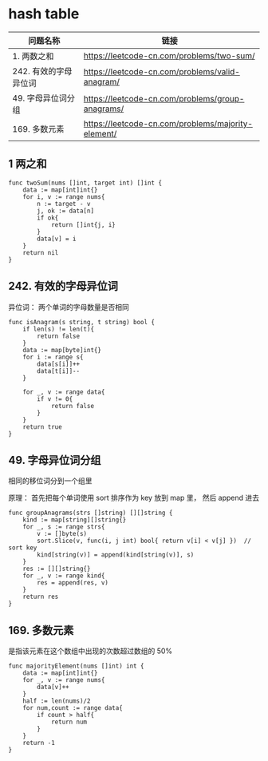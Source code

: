# hash table

| 问题名称              | 链接                                               |
| --------------------- | -------------------------------------------------- |
| 1. 两数之和           | https://leetcode-cn.com/problems/two-sum/          |
| 242. 有效的字母异位词 | https://leetcode-cn.com/problems/valid-anagram/    |
| 49. 字母异位词分组    | https://leetcode-cn.com/problems/group-anagrams/   |
| 169. 多数元素         | https://leetcode-cn.com/problems/majority-element/ |

## 1 两之和

```golang
func twoSum(nums []int, target int) []int {
    data := map[int]int{}
    for i, v := range nums{
        n := target - v
        j, ok := data[n]
        if ok{
            return []int{j, i}
        }
        data[v] = i
    }
    return nil
}
```

## 242. 有效的字母异位词

异位词： 两个单词的字母数量是否相同

```golang
func isAnagram(s string, t string) bool {
    if len(s) != len(t){
        return false
    }
    data := map[byte]int{}
    for i := range s{
        data[s[i]]++
        data[t[i]]--
    }

    for _, v := range data{
        if v != 0{
            return false
        }
    }
    return true
}
```

## 49. 字母异位词分组

相同的移位词分到一个组里

原理：
首先把每个单词使用 sort 排序作为 key 放到 map 里， 然后 append 进去

```golang
func groupAnagrams(strs []string) [][]string {
    kind := map[string][]string{}
    for _, s := range strs{
        v := []byte(s)
        sort.Slice(v, func(i, j int) bool{ return v[i] < v[j] })  // sort key
        kind[string(v)] = append(kind[string(v)], s)
    }
    res := [][]string{}
    for _, v := range kind{
        res = append(res, v)
    }
    return res
}
```

## 169. 多数元素

是指该元素在这个数组中出现的次数超过数组的 50%

```golang
func majorityElement(nums []int) int {
    data := map[int]int{}
    for _, v := range nums{
        data[v]++
    }
    half := len(nums)/2
    for num,count := range data{
        if count > half{
            return num
        }
    }
    return -1
}
```
